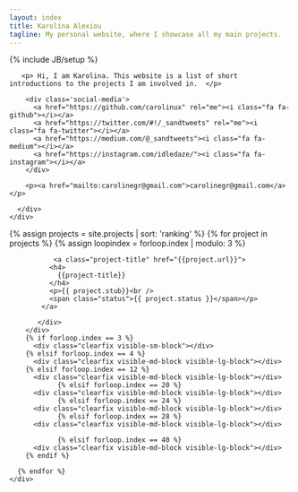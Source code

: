 ```yaml
---
layout: index
title: Karolina Alexiou
tagline: My personal website, where I showcase all my main projects.
---
```

{% include JB/setup %}

<div class="wrapper">
  <div id="contact" >
    <div class="container">
      <div class="row col-sm-8 col-sm-offset-2 speak">

       <p> Hi, I am Karolina. This website is a list of short introductions to the projects I am involved in.  </p>

        <div class='social-media'>
          <a href="https://github.com/carolinux" rel="me"><i class="fa fa-github"></i></a>
          <a href="https://twitter.com/#!/_sandtweets" rel="me"><i class="fa fa-twitter"></i></a>
          <a href="https://medium.com/@_sandtweets"><i class="fa fa-medium"></i></a>
          <a href="https://instagram.com/idledaze/"><i class="fa fa-instagram"></i></a>
        </div>

        <p><a href="mailto:carolinegr@gmail.com">carolinegr@gmail.com</a></p>

      </div>
    </div>
  </div>
  <div class="container">
    <div class="row col-md-12 projects">
      {% assign projects = site.projects | sort: 'ranking' %}
      {% for project in projects %}
        {% assign loopindex = forloop.index | modulo: 3 %}
          <div class="col-xs-10 col-xs-offset-1 col-sm-4 col-sm-offset-0 col-md-3">
          <div class='img-container'>
            <div class="hovereffect">
                <a href="{{project.url}}">
                <img class="img-responsive" src="assets/img/project/{{ project.picture-before-small }}" alt="" onmouseover="this.src='assets/img/project/{{ project.picture-after-small }}'"
    onmouseout="this.src='assets/img/project/{{ project.picture-before-small }}'"></a>
            </div>
           
               <a class="project-title" href="{{project.url}}">
              <h4>
                {{project-title}}
              </h4>
              <p>{{ project.stub}}<br />
              <span class="status">{{ project.status }}</span></p>
            </a>
           
           </div>
        </div>
        {% if forloop.index == 3 %}
          <div class="clearfix visible-sm-block"></div>
        {% elsif forloop.index == 4 %}
          <div class="clearfix visible-md-block visible-lg-block"></div>
        {% elsif forloop.index == 12 %}
          <div class="clearfix visible-md-block visible-lg-block"></div>
                {% elsif forloop.index == 20 %}
          <div class="clearfix visible-md-block visible-lg-block"></div>
                {% elsif forloop.index == 24 %}
          <div class="clearfix visible-md-block visible-lg-block"></div>
                {% elsif forloop.index == 28 %}
          <div class="clearfix visible-md-block visible-lg-block"></div>

                {% elsif forloop.index == 40 %}
          <div class="clearfix visible-md-block visible-lg-block"></div>
        {% endif %}

      {% endfor %}
    </div>
  </div>
</div>
<!---
<div class="container">
  <div class="row press">
    <h1 class="section-header">Press</h1>
    {% for press in site.data.press %}
      {% if press.hide != true %}
        <div class="col-xs-6 col-sm-3 col-md-2">
          <div class="img-container">
            <a href="{{ press.url }}" title="{{ press.title }}">
              <img src="assets/img/press/{{ press.image }}" class="card-image">
            </a>
          </div>
        </div>
      {% endif %}
    {% endfor %}
  </div>
</div>

-->
{% include footer.html %}
